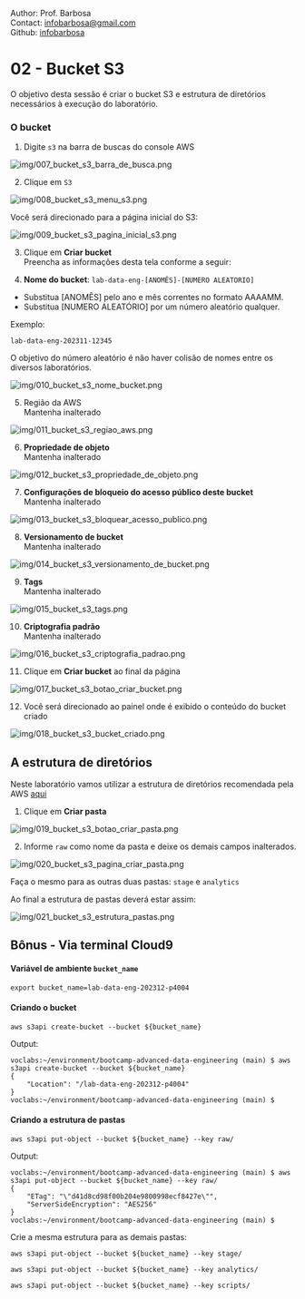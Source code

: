 Author: Prof. Barbosa<br>
Contact: infobarbosa@gmail.com<br>
Github: [infobarbosa](https://github.com/infobarbosa)

# 02 - Bucket S3

O objetivo desta sessão é criar o bucket S3 e estrutura de diretórios necessários à execução do laboratório.

### O bucket

1. Digite `s3` na barra de buscas do console AWS 

![img/007_bucket_s3_barra_de_busca.png](img/007_bucket_s3_barra_de_busca.png)

2. Clique em `S3` 

![img/008_bucket_s3_menu_s3.png](img/008_bucket_s3_menu_s3.png)

Você será direcionado para a página inicial do S3:

![img/009_bucket_s3_pagina_inicial_s3.png](img/009_bucket_s3_pagina_inicial_s3.png)

3. Clique em **Criar bucket**<br>
Preencha as informações desta tela conforme a seguir:

4. **Nome do bucket**: `lab-data-eng-[ANOMÊS]-[NUMERO ALEATORIO]`

- Substitua [ANOMÊS] pelo ano e mês correntes no formato AAAAMM. 
- Substitua [NUMERO ALEATÓRIO] por um número aleatório qualquer. 

Exemplo: 
```
lab-data-eng-202311-12345
```
O objetivo do número aleatório é não haver colisão de nomes entre os diversos laboratórios.

![img/010_bucket_s3_nome_bucket.png](img/010_bucket_s3_nome_bucket.png)

5. Região da AWS<br>
Mantenha inalterado

![img/011_bucket_s3_regiao_aws.png](img/011_bucket_s3_regiao_aws.png)

6. **Propriedade de objeto**<br>
Mantenha inalterado

![img/012_bucket_s3_propriedade_de_objeto.png](img/012_bucket_s3_propriedade_de_objeto.png)

7. **Configurações de bloqueio do acesso público deste bucket**<br>
Mantenha inalterado

![img/013_bucket_s3_bloquear_acesso_publico.png](img/013_bucket_s3_bloquear_acesso_publico.png)

8. **Versionamento de bucket**<br>
Mantenha inalterado

![img/014_bucket_s3_versionamento_de_bucket.png](img/014_bucket_s3_versionamento_de_bucket.png)

9. **Tags**<br>
Mantenha inalterado

![img/015_bucket_s3_tags.png](img/015_bucket_s3_tags.png)

10. **Criptografia padrão**<br>
Mantenha inalterado

![img/016_bucket_s3_criptografia_padrao.png](img/016_bucket_s3_criptografia_padrao.png)

11. Clique em **Criar bucket** ao final da página

![img/017_bucket_s3_botao_criar_bucket.png](img/017_bucket_s3_botao_criar_bucket.png)

12. Você será direcionado ao painel onde é exibido o conteúdo do bucket criado <br>

![img/018_bucket_s3_bucket_criado.png](img/018_bucket_s3_bucket_criado.png)

## A estrutura de diretórios

Neste laboratório vamos utilizar a estrutura de diretórios recomendada pela AWS [aqui](https://docs.aws.amazon.com/prescriptive-guidance/latest/defining-bucket-names-data-lakes/naming-structure-data-layers.html)

1. Clique em **Criar pasta**<br>

![img/019_bucket_s3_botao_criar_pasta.png](img/019_bucket_s3_botao_criar_pasta.png)

2. Informe `raw` como nome da pasta e deixe os demais campos inalterados. <br>

![img/020_bucket_s3_pagina_criar_pasta.png](img/020_bucket_s3_pagina_criar_pasta.png)

Faça o mesmo para as outras duas pastas: `stage` e `analytics`

Ao final a estrutura de pastas deverá estar assim:

![img/021_bucket_s3_estrutura_pastas.png](img/021_bucket_s3_estrutura_pastas.png)




## Bônus - Via terminal Cloud9

#### Variável de ambiente `bucket_name`
```
export bucket_name=lab-data-eng-202312-p4004
```
#### Criando o bucket
```
aws s3api create-bucket --bucket ${bucket_name}
```

Output:
```
voclabs:~/environment/bootcamp-advanced-data-engineering (main) $ aws s3api create-bucket --bucket ${bucket_name}
{
    "Location": "/lab-data-eng-202312-p4004"
}
voclabs:~/environment/bootcamp-advanced-data-engineering (main) $ 
```

#### Criando a estrutura de pastas
```
aws s3api put-object --bucket ${bucket_name} --key raw/
```

Output:
```
voclabs:~/environment/bootcamp-advanced-data-engineering (main) $ aws s3api put-object --bucket ${bucket_name} --key raw/
{
    "ETag": "\"d41d8cd98f00b204e9800998ecf8427e\"",
    "ServerSideEncryption": "AES256"
}
voclabs:~/environment/bootcamp-advanced-data-engineering (main) $
```

Crie a mesma estrutura para as demais pastas:

```
aws s3api put-object --bucket ${bucket_name} --key stage/
```

```
aws s3api put-object --bucket ${bucket_name} --key analytics/
```

```
aws s3api put-object --bucket ${bucket_name} --key scripts/
```
